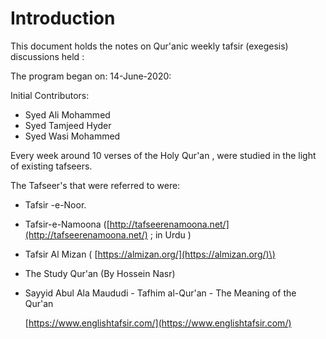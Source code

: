# Introduction

This document holds the notes on Qur'anic weekly tafsir \(exegesis\) discussions held :

The program began on: 14-June-2020:

Initial Contributors:

* Syed Ali Mohammed
* Syed Tamjeed Hyder
* Syed Wasi Mohammed

Every week around 10 verses of the Holy Qur'an , were studied in the light of existing tafseers.

The Tafseer's that were referred to were:

* Tafsir -e-Noor.
* Tafsir-e-Namoona \([http://tafseerenamoona.net/](http://tafseerenamoona.net/)   ; in Urdu \)
* Tafsir Al Mizan \( [https://almizan.org/](https://almizan.org/)\)
* The Study Qur'an \(By Hossein Nasr\)
* Sayyid Abul Ala Maududi - Tafhim al-Qur'an - The Meaning of the Qur'an

  [https://www.englishtafsir.com/](https://www.englishtafsir.com/)

